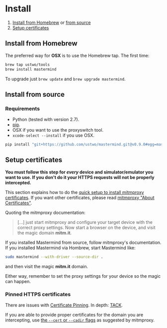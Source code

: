 # Install

1. [Install from Homebrew](#install-from-homebrew) or [from source](#from-source)
2. [Setup certificates](#setup-certificates)


## Install from Homebrew

The preferred way for **OSX** is to use the Homebrew tap. The first time:

```sh
brew tap ustwo/tools
brew install mastermind
```

To upgrade just `brew update` and `brew upgrade mastermind`.


## Install from source

### Requirements

* Python (tested with version 2.7).
* [pip](https://pypi.python.org/pypi/pip/).
* OSX if you want to use the proxyswitch tool.
* `xcode-select --install` if you use OSX.

```sh
pip install "git+https://github.com/ustwo/mastermind.git@v0.9.0#egg=mastermind"
```


## Setup certificates

**You must follow this step for _every_ device and simulator/emulator you want
to use.  If you don't do it your HTTPS requests will not be properly
intercepted.**

This section explains how to do the [quick setup to install mitmproxy
certificates][quick-setup].  If you want other certificates, please read
[mitmproxy "About Certificates"][mitm-certinstall].


Quoting the mitmproxy documentation:

> [...] just start mitmproxy and configure your target device with the correct
> proxy settings. Now start a browser on the device, and visit the magic domain
> **mitm.it**.

If you installed Mastermind from source, follow mitmproxy's documentation.
If you installed Mastermind via Hombrew, start Mastermind like:

```sh
sudo mastermind --with-driver --source-dir .
```

and then visit the magic **mitm.it** domain.

Either way, remember to set the proxy settings for your device so the magic
can happen.


### Pinned HTTPS certificates

There are issues with [Certificate Pinning][mitm-pinning].  In depth:
[TACK](http://tack.io/).

If you are able to provide proper certificates for the domain you are
intercepting, use [the `--cert` or `--cadir` flags][custom-cert] as
suggested by mitmproxy.


[mitm-certinstall]: http://docs.mitmproxy.org/en/stable/certinstall.html
[mitm-pinning]: http://docs.mitmproxy.org/en/stable/certinstall.html#certificate-pinning
[custom-cert]: http://docs.mitmproxy.org/en/stable/certinstall.html#using-a-custom-certificate
[quick-setup]: http://docs.mitmproxy.org/en/stable/certinstall.html#quick-setup
